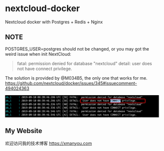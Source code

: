 # nextcloud-docker
Nextcloud docker with Postgres + Redis + Nginx

## NOTE
POSTGRES_USER=postgres should not be changed, or you may got the weird issue when init NextCloud:

> fatal: permission denied for database "nextcloud" detail: user does not have connect privilege.
>

The solution is provided by @M034B5, the only one that works for me.
https://github.com/nextcloud/docker/issues/345#issuecomment-494024363

![NextCloud_Postgres_no_CONNECT_priviledge](NextCloud_Postgres_no_CONNECT_priviledge.png)

## My Website
欢迎访问我的技术博客 https://xmanyou.com

